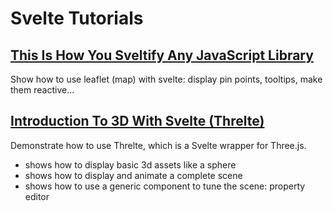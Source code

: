 # Svelte Tutorials

## [This Is How You Sveltify Any JavaScript Library](https://www.youtube.com/watch?v=RuM4KHTZqD4)

Show how to use leaflet (map) with svelte: display pin points, tooltips, make them reactive...

## [Introduction To 3D With Svelte (Threlte)](https://www.youtube.com/watch?v=89LYeHOncVk)

Demonstrate how to use Threlte, which is a Svelte wrapper for Three.js.
- shows how to display basic 3d assets like a sphere
- shows how to display and animate a complete scene
- shows how to use a generic component to tune the scene: property editor
